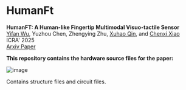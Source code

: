 # HumanFt

<b>HumanFT: A Human-like Fingertip Multimodal Visuo-tactile Sensor</b> <br>
[Yifan Wu](https://github.com/YifanWu2001), Yuzhou Chen,
Zhengying Zhu,
[Xuhao Qin](https://github.com/helloXqin), and
[Chenxi Xiao](https://scholar.google.com/citations?user=Qhiy3doAAAAJ&hl=en) <br>
ICRA' 2025<br>
[Arxiv Paper](https://arxiv.org/abs/2410.10353) 

**This repository contains the hardware source files for the paper:**

![image](https://github.com/helloXqin/HumanFt/blob/0b3bc9f11df3e87055748783cf8908fc62e14892/figure/overview%20design.png)

Contains structure files and circuit files.
